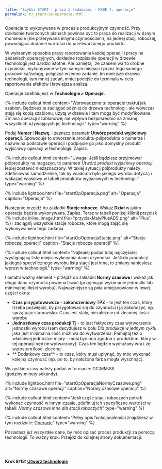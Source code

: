 ```yaml
---
title: "Szybki START - praca z zadaniami - KROK 7. operacje"
permalink: 07_start-op-operacje.html 
---
```


Operacja to wykonywana w procesie produkcyjnym czynność. Przy dokładnie tworzonych planach powinna być to praca do realizacji w danym momencie (nie przerywana innymi czynnościami), na jednej stacji roboczej, powodująca dodanie wartości do przetwarzanego produktu. 

W wybranym sposobie pracy raportowania każdej operacji i pracy na zadaniach operacyjnych, dokładne rozpisanie operacji w drzewie technologii jest bardzo istotne. Ale pamiętaj, że czasem warto drobne czynności, wykonywane w tym samym miejscu i przez tego samego pracownika/załogę, połączyć w jedno zadanie. Im mniejsze drzewo technologii, tym mniej zadań, mniej podejść do terminala w celu raportowania efektów i łatwiejsza analiza.

Operacje zdefiniujesz w **Technologie > Operacje**. 

{% include callout.html content="Wprowadzone tu operacje traktuj jak szablon. Będziesz je zaciągać później do drzewa technologii, ale wówczas stają się kopią szablonu, użytą w drzewie i tam mogą być modyfikowane. Zmiana operacji szablonowej nie wpływa bezpośrednio na zmianę wszystkich używających jej technologii." type="warning" %}

Podaj **Numer** i **Nazwę**, i zaznacz parametr **Utwórz produkt wyjściowy operacji**. Spowoduje to utworzenie produktu-półproduktu o numerze i nazwie na podstawie operacji i podpięcie go jako domyślny produkt wyjściowy operacji w technologii. Zapisz.

{% include callout.html content="Uwaga! Jeśli będziesz przyjmował półprodukty na magazyn, to parametr *Utwórz produkt wyjściowy operacji* lepiej zostawić niezaznaczony. W takiej sytuacji półprodukty należy zdefiniować samodzielnie, tak by wiadomo było jakiego wyrobu dotyczą i wskazać właściwy w tabeli produktów wyjściowych w technologii." type="warning" %}

{% include lightbox.html file="startOpOperacja.png" alt="Operacja" caption="Operacja" %}

Następnie przejdź do zakładki **Stacje robocze**. Wskaż **Dział** w jakim operacja będzie wykonywana. Zapisz. Teraz w tabeli poniżej kliknij przycisk {% include inline_image.html file="przyciskMalyPlusADS.png" alt="Plus" %} i zaciągnij wszystkie stacje robocze, które mogą zająć się wykonywaniem tego zadania.

{% include lightbox.html file="startOpOperacjaStacje.png" alt="Stacje roboczej operacji" caption="Stacje robocze operacji" %}

{% include callout.html content="Najlepiej podać tutaj najczęściej występującą listę miejsc wykonania danej czynności. Jeśli do produkcji jakiegoś specyficznego wyrobu lista stacji jest inna, to zmiany naniesiesz wprost w technologii." type="warning" %}

I ostatni ważny element - przejdź do zakładki **Normy czasowe** i wskaż jak długo dana czynność powinna trwać (przyjmując wykonanie jednostki lub minimalnej ilości wyrobu). Najważniejsze są pola umiejscowione w lewej części okna:
- **Czas przygotowawczo - zakończeniowy TPZ** - to jest ten czas, który trzeba poświęcić, by przygotować się do czynności i ją zakończyć, np. sprzątając stanowisko. Czas jest stały, niezależnie od zleconej ilości wyrobu
- **Jednostkowy czas produkcji Tj** - to jest faktyczny czas wytworzenia jednostki wyrobu (sam decydujesz w polu _Dla produkcji w jednym cyklu_ jaka jest minimalna ilość możliwa do wytworzenia. Pamiętaj też o właściwej jednostce miary - musi być ona zgodna z produktem, który w tej operacji będzie wytwarzany). Czas ten będzie wydłużany wraz ze wzrostem ilości zleconej
- ** Dodatkowy czas** - to czas, który musi upłynąć, by móc wykonać kolejną czynność (np. po to, by nałożona farba mogła wyschnąć).

Wszystkie czasy należy podać w formacie: GG:MM:SS (godziny:minuty:sekundy).

{% include lightbox.html file="startOpOperacjaNormyCzasowe.png" alt="Normy czasowe operacji" caption="Normy czasowe operacji" %}

{% include callout.html content="Jeśli część stacji roboczych potrafi wykonać czynność w innym czasie, zdefiniuj ich specyficzne wartości w tabeli: *Normy czasowe inne dla stacji roboczych*" type="warning" %}

{% include callout.html content="Pełny opis funkcjonalności znajdziesz w tym rozdziale: [Operacje](/operacje)" type="warning" %}

Posiadasz już wszystkie dane, by móc opisać proces produkcji za pomocą technologii. To ważny krok. Przejdź do kolejnej strony dokumentacji. 

<br/>
<br/>

**Krok 8/13: [Utwórz technologie](/08_start-op-technologie)**